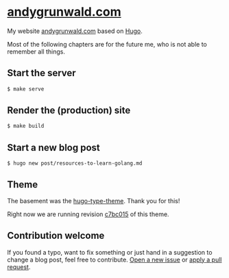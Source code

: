 # [andygrunwald.com](https://andygrunwald.com)

My website [andygrunwald.com](https://andygrunwald.com) based on [Hugo](https://gohugo.io/).

Most of the following chapters are for the future me, who is not able to remember all things.

## Start the server

```sh
$ make serve
```

## Render the (production) site

```sh
$ make build
```

## Start a new blog post

```
$ hugo new post/resources-to-learn-golang.md
```

## Theme

The basement was the [hugo-type-theme](https://github.com/digitalcraftsman/hugo-type-theme).
Thank you for this!

Right now we are running revision [c7bc015](https://github.com/digitalcraftsman/hugo-type-theme/commit/c7bc01590bbfd6dbae5310ad0c3a44360976cab4) of this theme.

## Contribution welcome

If you found a typo, want to fix something or just hand in a suggestion to change a blog post, feel free to contribute.
[Open a new issue](https://github.com/andygrunwald/andygrunwald.github.io/issues/new) or [apply a pull request](https://github.com/andygrunwald/andygrunwald.github.io/compare).